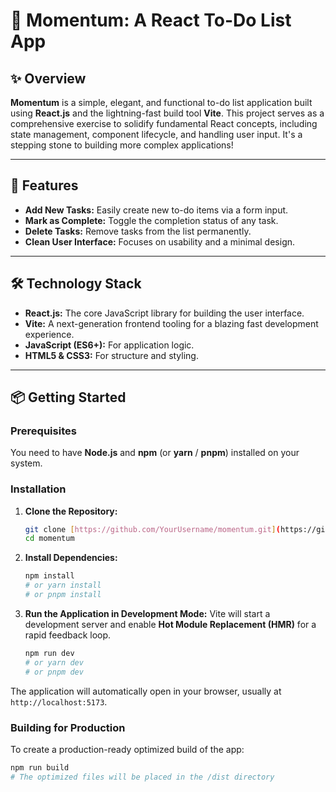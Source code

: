 # 🚀 Momentum: A React To-Do List App

## ✨ Overview

**Momentum** is a simple, elegant, and functional to-do list application built using **React.js** and the lightning-fast build tool **Vite**. This project serves as a comprehensive exercise to solidify fundamental React concepts, including state management, component lifecycle, and handling user input. It's a stepping stone to building more complex applications!

---

## 🎯 Features

* **Add New Tasks:** Easily create new to-do items via a form input.
* **Mark as Complete:** Toggle the completion status of any task.
* **Delete Tasks:** Remove tasks from the list permanently.
* **Clean User Interface:** Focuses on usability and a minimal design.

---

## 🛠️ Technology Stack

* **React.js:** The core JavaScript library for building the user interface.
* **Vite:** A next-generation frontend tooling for a blazing fast development experience.
* **JavaScript (ES6+):** For application logic.
* **HTML5 & CSS3:** For structure and styling.

---

## 📦 Getting Started

### Prerequisites

You need to have **Node.js** and **npm** (or **yarn** / **pnpm**) installed on your system.

### Installation

1.  **Clone the Repository:**
    ```bash
    git clone [https://github.com/YourUsername/momentum.git](https://github.com/YourUsername/momentum.git)
    cd momentum
    ```
2.  **Install Dependencies:**
    ```bash
    npm install
    # or yarn install
    # or pnpm install
    ```
3.  **Run the Application in Development Mode:**
    Vite will start a development server and enable **Hot Module Replacement (HMR)** for a rapid feedback loop.
    ```bash
    npm run dev
    # or yarn dev
    # or pnpm dev
    ```

The application will automatically open in your browser, usually at `http://localhost:5173`.

### Building for Production

To create a production-ready optimized build of the app:

```bash
npm run build
# The optimized files will be placed in the /dist directory